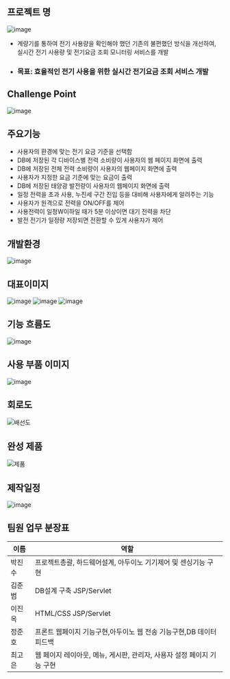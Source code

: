 ## 프로젝트 명
![image](https://user-images.githubusercontent.com/76724574/162856785-8c13677a-7085-4109-8bc2-524b51393040.png)
- 계량기를 통하여 전기 사용량을 확인해야 했던 기존의 불편했던 방식을 개선하여, 실시간 전기 사용량 및 전기요금 조회 모니터링 서비스를 개발

- ### 목표: 효율적인 전기 사용을 위한 실시간 전기요금 조회 서비스 개발

## Challenge Point
![image](https://user-images.githubusercontent.com/76724574/162855827-ddf3ee06-9453-48f8-bb6b-070f0b9ae824.png)

## 주요기능
- 사용자의 환경에 맞는 전기 요금 기준을 선택함
- DB에 저장된 각 디바이스별 전력 소비량이 사용자의 웹 페이지 화면에 출력
- DB에 저장된 전체 전력 소비량이 사용자의 웹페이지 화면에 출력
- 사용자가 지정한 요금 기준에 맞는 요금이 출력
- DB에 저장된 태양광 발전량이 사용자의 웹페이지 화면에 출력
- 일정 전력을 초과 사용, 누진세 구간 진입 등을 대비해 사용자에게 알려주는 기능
- 사용자가 원격으로 전력을 ON/OFF를 제어
- 사용전력이 일정W이하일 때가 5분 이상이면 대기 전력을 차단
- 발전 전기가 일정량 저장되면 전환할 수 있게 사용자가 제어

## 개발환경
![image](https://user-images.githubusercontent.com/76724574/162856880-8ec6ad8e-179d-4be1-b788-d81e0b2c75fd.png)

## 대표이미지

![image](https://user-images.githubusercontent.com/76724574/162857817-732c9d44-3d75-4c66-81b3-650717669f9c.png)
![image](https://user-images.githubusercontent.com/76724574/162857858-d800c696-21bd-4da3-9220-b7fcd7af5e20.png)
![image](https://user-images.githubusercontent.com/76724574/162857869-55b999eb-6984-4b23-ac3f-d5b90854f6e8.png)


## 기능 흐름도
![image](https://user-images.githubusercontent.com/76724574/162857497-230c5c02-1146-4267-be71-08f01770dc6b.png)

## 사용 부품 이미지
![image](https://user-images.githubusercontent.com/76724574/162857610-ba4b62b7-03b4-464c-9942-b150dde6c112.png)

## 회로도
![배선도](https://user-images.githubusercontent.com/101301669/162861337-e16efe71-b162-42a0-abd3-125ead902dea.png)
## 완성 제품
![제품](https://user-images.githubusercontent.com/101301507/162863071-ebc513e9-3a48-42aa-90c0-b631e5a92ae9.png)


## 제작일정
![image](https://user-images.githubusercontent.com/101301507/162862186-7edde367-ff29-4473-855f-7eb7f5d3d418.png)


## 팀원 업무 분장표
|이름 | 역할 |
|---|---|
|박진수|프로젝트총괄, 하드웨어설계, 아두이노 기기제어 및 센싱기능 구현|
|김준범|DB설계 구축 JSP/Servlet|
|이진옥|HTML/CSS JSP/Servlet|
|정준호|프론트 웹페이지 기능구현,아두이노 웹 전송 기능구현,DB 데이터 피드백|
|최고은|웹 페이지 레이아웃, 메뉴, 게시판, 관리자, 사용자 설정 페이지 기능 구현|
